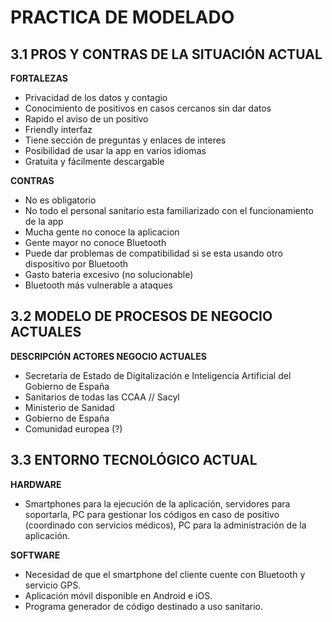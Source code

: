 # PRACTICA DE MODELADO
## 3.1 PROS Y CONTRAS DE LA SITUACIÓN ACTUAL

**FORTALEZAS**
* Privacidad de los datos y contagio
* Conocimiento de positivos en casos cercanos sin dar datos
* Rapido el aviso de un positivo
* Friendly interfaz
* Tiene sección de preguntas y enlaces de interes
* Posibilidad de usar la app en varios idiomas
* Gratuita y fácilmente descargable

**CONTRAS**
* No es obligatorio 
* No todo el personal sanitario esta familiarizado con el funcionamiento de la app
* Mucha gente no conoce la aplicacion
* Gente mayor no conoce Bluetooth
* Puede dar problemas de compatibilidad si se esta usando otro dispositivo por Bluetooth
* Gasto bateria excesivo (no solucionable)
* Bluetooth más vulnerable a ataques



## 3.2 MODELO DE PROCESOS DE NEGOCIO ACTUALES

**DESCRIPCIÓN ACTORES NEGOCIO ACTUALES**
* Secretaría de Estado de Digitalización e Inteligencia Artificial del Gobierno de España
* Sanitarios de todas las CCAA // Sacyl
* Ministerio de Sanidad
* Gobierno de España
* Comunidad europea (?)


## 3.3 ENTORNO TECNOLÓGICO ACTUAL

**HARDWARE**
* Smartphones para la ejecución de la aplicación, servidores para soportarla, PC para gestionar los códigos en caso de positivo (coordinado con servicios médicos), PC para la administración de la aplicación. 

**SOFTWARE**
* Necesidad de que el smartphone del cliente cuente con Bluetooth y servicio GPS. 
* Aplicación móvil disponible en Android e iOS. 
* Programa generador de código destinado a uso sanitario.
